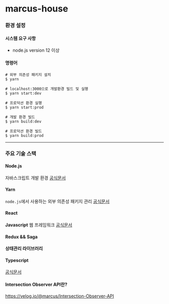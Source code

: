 
# marcus-house

### 환경 설정
#### 시스템 요구 사항
- node.js version 12 이상

#### 명령어
```
# 외부 의존성 패키지 설치
$ yarn

# localhost:3000으로 개발환경 빌드 및 실행
$ yarn start:dev

# 프로덕션 환경 실행
$ yarn start:prod

# 개발 환경 빌드
$ yarn build:dev 

# 프로덕션 환경 빌드
$ yarn build:prod
```

--- 

### 주요 기술 스택
#### Node.js
자바스크립트 개발 환경
[공식문서](https://nodejs.org/ko/)

#### Yarn
`node.js`에서 사용하는 외부 의존성 패키지 관리
[공식문서](https://classic.yarnpkg.com/en/)

#### React
**Javascript** 웹 프레임워크
[공식문서](https://ko.reactjs.org/)
 
#### Redux && Saga
**상태관리 라이브러리**

#### Typescript
[공식문서](https://www.typescriptlang.org/)

#### Intersection Observer API란?
https://velog.io/@marcus/Intersection-Observer-API


